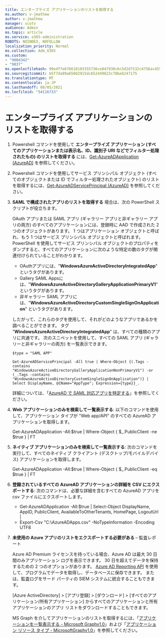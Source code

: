 ```yaml
---
title: エンタープライズ アプリケーションのリストを取得する
ms.author: v-jmathew
author: v-jmathew
manager: scotv
audience: Admin
ms.topic: article
ms.service: o365-administration
ROBOTS: NOINDEX, NOFOLLOW
localization_priority: Normal
ms.collection: Adm_O365
ms.custom:
- "9004342"
- "9837"
ms.openlocfilehash: 99e4f7e676610103355736ce847930c6c5d2d7532c4756ac4551a8d9b3020176
ms.sourcegitcommit: b5f7da89a650d2915dc652449623c78be6247175
ms.translationtype: MT
ms.contentlocale: ja-JP
ms.lasthandoff: 08/05/2021
ms.locfileid: "54116733"
---
```

# <a name="get-a-list-of-enterprise-applications"></a>エンタープライズ アプリケーションのリストを取得する

1. Powershell コマンドを使用して **エンタープライズ アプリケーション (すべてのアプリケーションまたは表示名、ID、識別子 URI などでフィルター処理されたもの) のリストを取得する** には、[Get-AzureADApplication (AzureAD)](https://docs.microsoft.com/powershell/module/azuread/get-azureadapplication) を参照してください。
2. Powershell コマンドを使用してサービス プリンシパル オブジェクト (すべてのオブジェクトまたは ID でフィルター処理されたオブジェクト) のリストを取得するには、[Get-AzureADServicePrincipal (AzureAD)](https://docs.microsoft.com/powershell/module/azuread/get-azureadserviceprincipal) を参照してください。
3. **SAML で構成されたアプリのリストを取得する** 場合は、次の PowerShell スクリプトが役立ちます。

    OAuth アプリまたは SAML アプリ (ギャラリー アプリと非ギャラリー アプリの両方) のすべてのアプリケーションには、登録時に AAD で作成された 2 つのオブジェクトがあります。 1 つはアプリケーション オブジェクトと呼ばれ、もう 1 つはサービス プリンシパル オブジェクトと呼ばれます。 PowerShell を使用してサービス プリンシパル オブジェクトのプロパティをダンプすると、すべてのアプリケーションに次のような特定の数のタグが関連付けられていることがわかります。

    - OAuthアプリには、"**WindowsAzureActiveDirectoryIntegratedApp**" というタグがあります。
    - Gallery SAML Appsには、"**WindowsAzureActiveDirectoryGalleryApplicationPrimaryV1**" というタグがあります。
    - 非ギャラリー SAML アプリには、"**WindowsAzureActiveDirectoryCustomSingleSignOnApplication**" というタグがあります。

    したがって、これらのタグを使用して、それがどのようなアプリであるかを調べることができます。 タグ "**WindowsAzureActiveDirectoryIntegratedApp**" は、すべての種類のアプリに共通です。 次のスニペットを使用して、すべての SAML アプリ (ギャラリーと非ギャラリーの両方) を一覧表示できます。

    `$type = "SAML APP"`

    `Get-AzureADServicePrincipal -All true | Where-Object {(.Tags -contains "WindowsAzureActiveDirectoryGalleryApplicationNonPrimaryV1") -or (_.Tags -contains "WindowsAzureActiveDirectoryCustomSingleSignOnApplication")} | Select DisplayName, @{Name="AppType"; Expression={type}}_.`

    詳細については、「[AzureAD で SAML 対応アプリを特定する](https://docs.microsoft.com/answers/questions/24259/identify-saml-enabled-apps-in-azure-ad.html)」を参照してください。

4. **Web アプリケーションのみを検索して一覧表示する**: 以下のコマンドを使用して、アプリケーション タイプが "Web app/API" のすべての AzureAD アプリケーションを取得します。

    Get-AzureADApplication -All:$true | Where-Object { $_.PublicClient -ne $true } | FT
5. **ネイティブ アプリケーションのみを検索して一覧表示する**: 次のコマンドを実行して、すべてのネイティブ クライアント (デスクトップ/モバイルデバイス) アプリケーションを取得します。

    Get-AzureADApplication -All:$true | Where-Object { $_.PublicClient -eq $true } | FT
6. **登録されているすべての AzureAD アプリケーションの詳細を CSV にエクスポートする**: 次のコマンドは、必要な詳細を含むすべての AzureAD アプリを csv ファイルにエクスポートします。

    - Get-AzureADApplication -All:$true | Select-Object DisplayName, AppID, PublicClient, AvailableToOtherTenants, HomePage, LogoutUrl |
    - Export-Csv "C:\AzureADApps.csv" -NoTypeInformation -Encoding UTF8

7. **未使用の Azure アプリのリストをエクスポートする必要がある** – 監査レポート

    Azure AD Premium ライセンスを持っている場合、Azure AD は最大 30 日間のみアプリケーション ログを表示できます。
    30 日を超えてデータを保持するための 2 つのオプションがあります。 [Azure AD Reporting API](https://docs.microsoft.com/azure/active-directory/reports-monitoring/concept-reporting-api) を使用して、プログラムでデータを取得し、データベースに保存できます。 または、監査ログをサード パーティの SIEM システムに統合することもできます。

    [Azure ActiveDirectory] > [アプリ登録] > [ダウンロード] > [すべてのアプリケーション/所有アプリケーション] からすべてのアプリケーションと所有アプリケーションのアプリ リストをダウンロードすることもできます。

    MS Graph を介してアプリケーションのリストを取得するには、「[アプリケーションを一覧表示する - Microsoft Graphv1.0](https://docs.microsoft.com/graph/api/application-list)」および「[アプリケーション リソース タイプ - MicrosoftGraphv1.0](https://docs.microsoft.com/graph/api/resources/application)」を参照してください。
